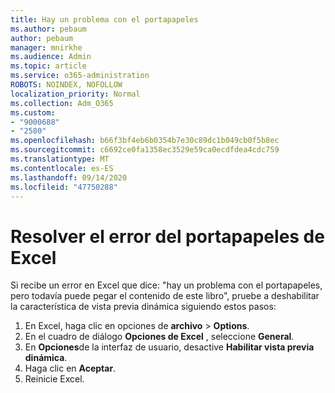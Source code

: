 ```yaml
---
title: Hay un problema con el portapapeles
ms.author: pebaum
author: pebaum
manager: mnirkhe
ms.audience: Admin
ms.topic: article
ms.service: o365-administration
ROBOTS: NOINDEX, NOFOLLOW
localization_priority: Normal
ms.collection: Adm_O365
ms.custom:
- "9000688"
- "2580"
ms.openlocfilehash: b66f3bf4eb6b0354b7e30c89dc1b049cb0f5b8ec
ms.sourcegitcommit: c6692ce0fa1358ec3529e59ca0ecdfdea4cdc759
ms.translationtype: MT
ms.contentlocale: es-ES
ms.lasthandoff: 09/14/2020
ms.locfileid: "47750288"
---
```

# <a name="resolving-excel-clipboard-error"></a>Resolver el error del portapapeles de Excel

Si recibe un error en Excel que dice: "hay un problema con el portapapeles, pero todavía puede pegar el contenido de este libro", pruebe a deshabilitar la característica de vista previa dinámica siguiendo estos pasos:

1. En Excel, haga clic en opciones de **archivo**  >  **Options**.
3. En el cuadro de diálogo **Opciones de Excel** , seleccione **General**.
4. En **Opciones**de la interfaz de usuario, desactive **Habilitar vista previa dinámica**.
5. Haga clic en **Aceptar**.
6. Reinicie Excel.
